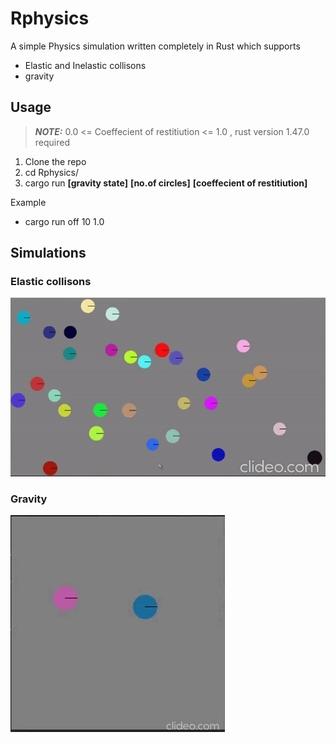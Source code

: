# Rphysics
A simple Physics simulation written completely in Rust which supports
* Elastic and Inelastic collisons
* gravity

## Usage

> **_NOTE:_**  0.0 <= Coeffecient of restitiution <= 1.0 , rust version 1.47.0 required 

1. Clone the repo
2. cd Rphysics/
3. cargo run **[gravity state]** **[no.of circles]** **[coeffecient of restitiution]**

Example 

* cargo run off 10 1.0

## Simulations

### Elastic collisons
![Elastic Collisons](/gifs/collision.gif)
### Gravity
![Gravity](/gifs/gravity.gif)
